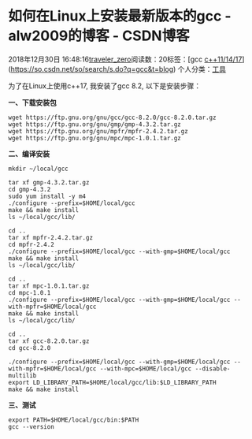 # 如何在Linux上安装最新版本的gcc - alw2009的博客 - CSDN博客





2018年12月30日 16:48:16[traveler_zero](https://me.csdn.net/alw2009)阅读数：20标签：[gcc																[c++11/14/17](https://so.csdn.net/so/search/s.do?q=c++11/14/17&t=blog)](https://so.csdn.net/so/search/s.do?q=gcc&t=blog)
个人分类：[工具](https://blog.csdn.net/alw2009/article/category/8564835)








为了在Linux上使用c++17, 我安装了gcc 8.2, 以下是安装步骤：

**一、下载安装包**

```
wget https://ftp.gnu.org/gnu/gcc/gcc-8.2.0/gcc-8.2.0.tar.gz
wget https://ftp.gnu.org/gnu/gmp/gmp-4.3.2.tar.gz
wget https://ftp.gnu.org/gnu/mpfr/mpfr-2.4.2.tar.gz
wget https://ftp.gnu.org/gnu/mpc/mpc-1.0.1.tar.gz
```

**二、编译安装**

```
mkdir ~/local/gcc

tar xf gmp-4.3.2.tar.gz
cd gmp-4.3.2
sudo yum install -y m4
./configure --prefix=$HOME/local/gcc
make && make install
ls ~/local/gcc/lib/

cd ..
tar xf mpfr-2.4.2.tar.gz
cd mpfr-2.4.2
./configure --prefix=$HOME/local/gcc --with-gmp=$HOME/local/gcc
make && make install
ls ~/local/gcc/lib/

cd ..
tar xf mpc-1.0.1.tar.gz
cd mpc-1.0.1
./configure --prefix=$HOME/local/gcc --with-gmp=$HOME/local/gcc --with-mpfr=$HOME/local/gcc
make && make install
ls ~/local/gcc/lib/

cd ..
tar xf gcc-8.2.0.tar.gz
cd gcc-8.2.0

./configure --prefix=$HOME/local/gcc --with-gmp=$HOME/local/gcc --with-mpfr=$HOME/local/gcc --with-mpc=$HOME/local/gcc --disable-multilib
export LD_LIBRARY_PATH=$HOME/local/gcc/lib:$LD_LIBRARY_PATH
make && make install
```



**三、测试**

```
export PATH=$HOME/local/gcc/bin:$PATH
gcc --version
```






